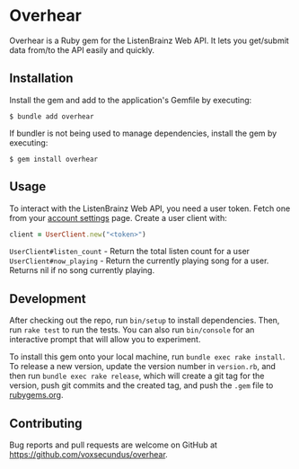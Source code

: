# Overhear

Overhear is a Ruby gem for the ListenBrainz Web API. It lets you get/submit data from/to the API easily and quickly.

## Installation

Install the gem and add to the application's Gemfile by executing:

    $ bundle add overhear

If bundler is not being used to manage dependencies, install the gem by executing:

    $ gem install overhear

## Usage

To interact with the ListenBrainz Web API, you need a user token. Fetch one from your [account settings](https://listenbrainz.org/settings/) page. Create a user client with:

```ruby
client = UserClient.new("<token>")
```

`UserClient#listen_count` - Return the total listen count for a user
`UserClient#now_playing` - Return the currently playing song for a user. Returns nil if no song currently playing.

## Development

After checking out the repo, run `bin/setup` to install dependencies. Then, run `rake test` to run the tests. You can also run `bin/console` for an interactive prompt that will allow you to experiment.

To install this gem onto your local machine, run `bundle exec rake install`. To release a new version, update the version number in `version.rb`, and then run `bundle exec rake release`, which will create a git tag for the version, push git commits and the created tag, and push the `.gem` file to [rubygems.org](https://rubygems.org).

## Contributing

Bug reports and pull requests are welcome on GitHub at https://github.com/voxsecundus/overhear.
